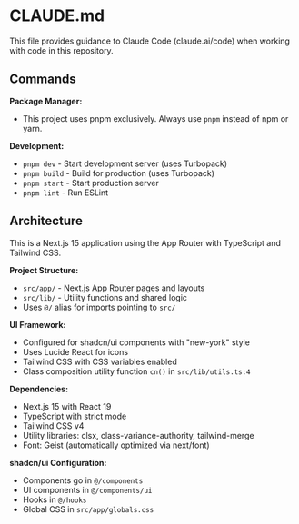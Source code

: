 # CLAUDE.md

This file provides guidance to Claude Code (claude.ai/code) when working with code in this repository.

## Commands

**Package Manager:**
- This project uses pnpm exclusively. Always use `pnpm` instead of npm or yarn.

**Development:**
- `pnpm dev` - Start development server (uses Turbopack)
- `pnpm build` - Build for production (uses Turbopack) 
- `pnpm start` - Start production server
- `pnpm lint` - Run ESLint

## Architecture

This is a Next.js 15 application using the App Router with TypeScript and Tailwind CSS.

**Project Structure:**
- `src/app/` - Next.js App Router pages and layouts
- `src/lib/` - Utility functions and shared logic
- Uses `@/` alias for imports pointing to `src/`

**UI Framework:**
- Configured for shadcn/ui components with "new-york" style
- Uses Lucide React for icons
- Tailwind CSS with CSS variables enabled
- Class composition utility function `cn()` in `src/lib/utils.ts:4`

**Dependencies:**
- Next.js 15 with React 19
- TypeScript with strict mode
- Tailwind CSS v4 
- Utility libraries: clsx, class-variance-authority, tailwind-merge
- Font: Geist (automatically optimized via next/font)

**shadcn/ui Configuration:**
- Components go in `@/components`
- UI components in `@/components/ui`  
- Hooks in `@/hooks`
- Global CSS in `src/app/globals.css`